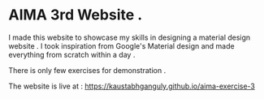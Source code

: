 # AIMA 3rd Website .

I made this website to showcase my skills in designing a material design website .
I took inspiration from Google's Material design and made everything from scratch within a day . 

There is only few exercises for demonstration .

The website is live at : https://kaustabhganguly.github.io/aima-exercise-3

